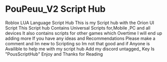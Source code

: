 # PouPeuu_V2 Script Hub
Roblox LUA Language Script Hub
This is my Script hub with the Orion UI Script
This Script hub Contains Universal Scripts for,Mobile ,PC and all devices
It also contains scripts for other games which Overtime I will end up adding more
If you have any ideas and Recommendations Please make a comment and Im new to Scripting so Im not that good and if Anyone is Availible to help me with my script hub
Add my discord untagged_
Key Is "PousScriptHub"
Enjoy and Thanks for Reading
